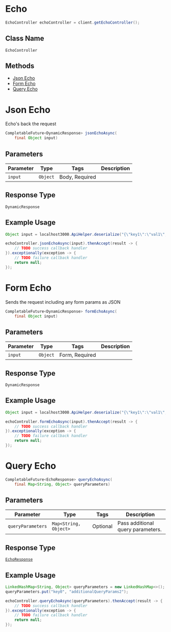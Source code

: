 # Echo

```java
EchoController echoController = client.getEchoController();
```

## Class Name

`EchoController`

## Methods

* [Json Echo](/doc/controllers/echo.md#json-echo)
* [Form Echo](/doc/controllers/echo.md#form-echo)
* [Query Echo](/doc/controllers/echo.md#query-echo)


# Json Echo

<testing> Echo's back the request

```java
CompletableFuture<DynamicResponse> jsonEchoAsync(
    final Object input)
```

## Parameters

| Parameter | Type | Tags | Description |
|  --- | --- | --- | --- |
| `input` | `Object` | Body, Required | <testing> <testing> |

## Response Type

`DynamicResponse`

## Example Usage

```java
Object input = localhost3000.ApiHelper.deserialize("{\"key1\":\"val1\",\"key2\":\"val2\"}");

echoController.jsonEchoAsync(input).thenAccept(result -> {
    // TODO success callback handler
}).exceptionally(exception -> {
    // TODO failure callback handler
    return null;
});
```


# Form Echo

<testing> Sends the request including any form params as JSON

```java
CompletableFuture<DynamicResponse> formEchoAsync(
    final Object input)
```

## Parameters

| Parameter | Type | Tags | Description |
|  --- | --- | --- | --- |
| `input` | `Object` | Form, Required | <testing> <testing> |

## Response Type

`DynamicResponse`

## Example Usage

```java
Object input = localhost3000.ApiHelper.deserialize("{\"key1\":\"val1\",\"key2\":\"val2\"}");

echoController.formEchoAsync(input).thenAccept(result -> {
    // TODO success callback handler
}).exceptionally(exception -> {
    // TODO failure callback handler
    return null;
});
```


# Query Echo

```java
CompletableFuture<EchoResponse> queryEchoAsync(
    final Map<String, Object> queryParameters)
```

## Parameters

| Parameter | Type | Tags | Description |
|  --- | --- | --- | --- |
| `queryParameters` | `Map<String, Object>` | Optional | Pass additional query parameters. |

## Response Type

[`EchoResponse`](/doc/models/echo-response.md)

## Example Usage

```java
LinkedHashMap<String, Object> queryParameters = new LinkedHashMap<>();
queryParameters.put("key0", "additionalQueryParams2");

echoController.queryEchoAsync(queryParameters).thenAccept(result -> {
    // TODO success callback handler
}).exceptionally(exception -> {
    // TODO failure callback handler
    return null;
});
```

